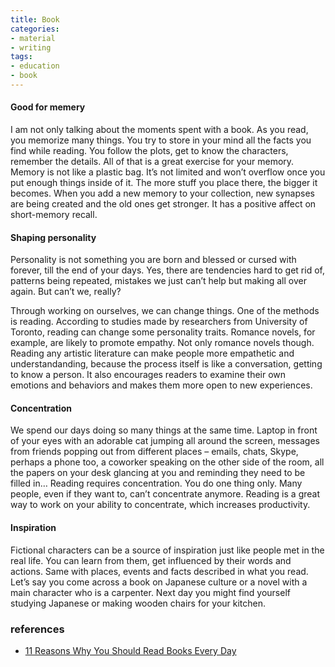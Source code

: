 ```yaml
---
title: Book 
categories:
- material
- writing
tags:
- education
- book
---
```


#### Good for memery

I am not only talking about the moments spent with a book. As you read, you memorize many things. You try to store in your mind all the facts you find while reading. You follow the plots, get to know the characters, remember the details. All of that is a great exercise for your memory. Memory is not like a plastic bag. It’s not limited and won’t overflow once you put enough things inside of it. The more stuff you place there, the bigger it becomes. When you add a new memory to your collection, new synapses are being created and the old ones get stronger. It has a positive affect on short-memory recall.

#### Shaping personality

Personality is not something you are born and blessed or cursed with forever, till the end of your days. Yes, there are tendencies hard to get rid of, patterns being repeated, mistakes we just can’t help but making all over again. But can’t we, really?

Through working on ourselves, we can change things. One of the methods is reading. According to studies made by researchers from University of Toronto, reading can change some personality traits. Romance novels, for example, are likely to promote empathy. Not only romance novels though. Reading any artistic literature can make people more empathetic and understandanding, because the process itself is like a conversation, getting to know a person. It also encourages readers to examine their own emotions and behaviors and makes them more open to new experiences.

#### Concentration

We spend our days doing so many things at the same time. Laptop in front of your eyes with an adorable cat jumping all around the screen, messages from friends popping out from different places – emails, chats, Skype, perhaps a phone too, a coworker speaking on the other side of the room, all the papers on your desk glancing at you and reminding they need to be filled in… Reading requires concentration. You do one thing only. Many people, even if they want to, can’t concentrate anymore. Reading is a great way to work on your ability to concentrate, which increases productivity.

#### Inspiration

Fictional characters can be a source of inspiration just like people met in the real life. You can learn from them, get influenced by their words and actions. Same with places, events and facts described in what you read. Let’s say you come across a book on Japanese culture or a novel with a main character who is a carpenter. Next day you might find yourself studying Japanese or making wooden chairs for your kitchen.

### references

- [11 Reasons Why You Should Read Books Every Day](https://theunboundedspirit.com/11-reasons-why-you-should-read-books-every-day/)